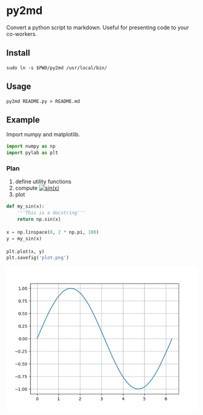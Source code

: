 py2md
=====

Convert a python script to markdown. Useful for presenting code to your co-workers.

Install
-------

    sudo ln -s $PWD/py2md /usr/local/bin/

Usage
-----

    py2md README.py > README.md

Example
-------

Import numpy and matplotlib.

```python
import numpy as np
import pylab as plt
```

### Plan

1. define utility functions
2. compute <a href="https://www.codecogs.com/eqnedit.php?latex=sin(x)" target="_blank"><img src="https://latex.codecogs.com/gif.latex?sin(x)" title="sin(x)" /></a>
3. plot

```python
def my_sin(x):
    '''This is a docstring'''
    return np.sin(x)

x = np.linspace(0, 2 * np.pi, 100)
y = my_sin(x)

plt.plot(x, y)
plt.savefig('plot.png')
```

![](plot.png)
